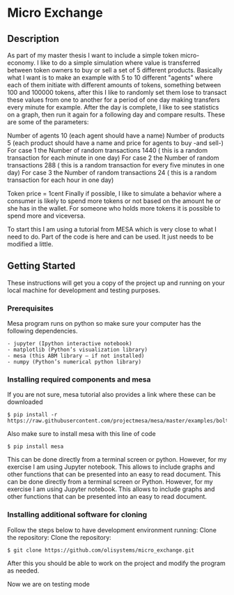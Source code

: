 # Micro Exchange
## Description
As part of my master thesis I want to include a simple token micro-economy. I like to do a simple simulation where value is transferred between token owners to buy or sell a set of 5 different products. Basically what I want is to make an example with 5 to 10 different "agents" where each of them initiate with different amounts of tokens, something between 100 and 100000 tokens, after this I like to randomly set them lose to transact these values from one to another for a period of one day making transfers every minute for example. After the day is complete, I like to see statistics on a graph, then run it again for a following day and compare results. These are some of the parameters:

Number of agents 10 (each agent should have a name)
Number of products 5 (each product should have a name and price for agents to buy -and sell-)
For case 1 the Number of random transactions 1440 ( this is a random transaction for each minute in one day)
For case 2 the Number of random transactions 288 ( this is a random transaction for every five minutes in one day)
For case 3 the Number of random transactions 24 ( this is a random transaction for each hour in one day)

Token price = 1cent
Finally if possible, I like to simulate a behavior where a consumer is likely to spend more tokens or not based on the amount he or she has in the wallet. For someone who holds more tokens it is possible to spend more and viceversa. 

To start this I am using a tutorial from MESA which is very close to what I need to do. Part of the code is here and can be used. It just needs to be modified a little.
## Getting Started
These instructions will get you a copy of the project up and running on your local machine for development and testing purposes.
### Prerequisites
Mesa program runs on python so make sure your computer has the following dependencies. 
```
- jupyter (Ipython interactive notebook)
- matplotlib (Python’s visualization library)
- mesa (this ABM library – if not installed)
- numpy (Python’s numerical python library)
```
### Installing required components and mesa
If you are not sure, mesa tutorial also provides a link where these can be downloaded
```
$ pip install -r https://raw.githubusercontent.com/projectmesa/mesa/master/examples/boltzmann_wealth_model/requirements.txt
```
Also make sure to install mesa with this line of code
```
$ pip install mesa
```
This can be done directly from a terminal screen or python. However, for my exercise I am using Jupyter notebook. This allows to include graphs and other functions that can be presented into an easy to read document. 
This can be done directly from a terminal screen or Python. However, for my exercise I am using Jupyter notebook. This allows to include graphs and other functions that can be presented into an easy to read document. 

###  Installing additional software for cloning 

Follow the steps below to have development environment running:
Clone the repository:
Clone the repository:
```
$ git clone https://github.com/olisystems/micro_exchange.git
```
After this you should be able to work on the project and modify the program as needed. 

Now we are on testing mode